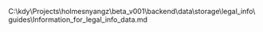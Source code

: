 C:\kdy\Projects\holmesnyangz\beta_v001\backend\data\storage\legal_info\guides\Information_for_legal_info_data.md